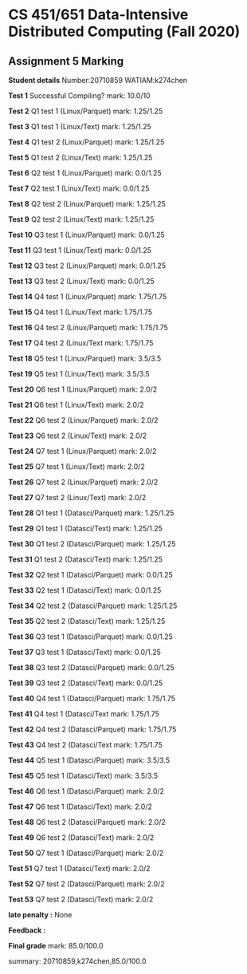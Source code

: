 # CS 451/651 Data-Intensive Distributed Computing (Fall 2020)
## Assignment 5 Marking

**Student details**
Number:20710859
WATIAM:k274chen

**Test 1** Successful Compiling? mark: 10.0/10

**Test 2** Q1 test 1 (Linux/Parquet) mark: 1.25/1.25

**Test 3** Q1 test 1 (Linux/Text) mark: 1.25/1.25

**Test 4** Q1 test 2 (Linux/Parquet) mark: 1.25/1.25

**Test 5** Q1 test 2 (Linux/Text) mark: 1.25/1.25

**Test 6** Q2 test 1 (Linux/Parquet) mark: 0.0/1.25

**Test 7** Q2 test 1 (Linux/Text) mark: 0.0/1.25

**Test 8** Q2 test 2 (Linux/Parquet) mark: 1.25/1.25

**Test 9** Q2 test 2 (Linux/Text) mark: 1.25/1.25

**Test 10** Q3 test 1 (Linux/Parquet) mark: 0.0/1.25

**Test 11** Q3 test 1 (Linux/Text) mark: 0.0/1.25

**Test 12** Q3 test 2 (Linux/Parquet) mark: 0.0/1.25

**Test 13** Q3 test 2 (Linux/Text) mark: 0.0/1.25

**Test 14** Q4 test 1 (Linux/Parquet) mark: 1.75/1.75

**Test 15** Q4 test 1 (Linux/Text mark: 1.75/1.75

**Test 16** Q4 test 2 (Linux/Parquet) mark: 1.75/1.75

**Test 17** Q4 test 2 (Linux/Text mark: 1.75/1.75

**Test 18** Q5 test 1 (Linux/Parquet) mark: 3.5/3.5

**Test 19** Q5 test 1 (Linux/Text) mark: 3.5/3.5

**Test 20** Q6 test 1 (Linux/Parquet) mark: 2.0/2

**Test 21** Q6 test 1 (Linux/Text) mark: 2.0/2

**Test 22** Q6 test 2 (Linux/Parquet) mark: 2.0/2

**Test 23** Q6 test 2 (Linux/Text) mark: 2.0/2

**Test 24** Q7 test 1 (Linux/Parquet) mark: 2.0/2

**Test 25** Q7 test 1 (Linux/Text) mark: 2.0/2

**Test 26** Q7 test 2 (Linux/Parquet) mark: 2.0/2

**Test 27** Q7 test 2 (Linux/Text) mark: 2.0/2

**Test 28** Q1 test 1 (Datasci/Parquet) mark: 1.25/1.25

**Test 29** Q1 test 1 (Datasci/Text) mark: 1.25/1.25

**Test 30** Q1 test 2 (Datasci/Parquet) mark: 1.25/1.25

**Test 31** Q1 test 2 (Datasci/Text) mark: 1.25/1.25

**Test 32** Q2 test 1 (Datasci/Parquet) mark: 0.0/1.25

**Test 33** Q2 test 1 (Datasci/Text) mark: 0.0/1.25

**Test 34** Q2 test 2 (Datasci/Parquet) mark: 1.25/1.25

**Test 35** Q2 test 2 (Datasci/Text) mark: 1.25/1.25

**Test 36** Q3 test 1 (Datasci/Parquet) mark: 0.0/1.25

**Test 37** Q3 test 1 (Datasci/Text) mark: 0.0/1.25

**Test 38** Q3 test 2 (Datasci/Parquet) mark: 0.0/1.25

**Test 39** Q3 test 2 (Datasci/Text) mark: 0.0/1.25

**Test 40** Q4 test 1 (Datasci/Parquet) mark: 1.75/1.75

**Test 41** Q4 test 1 (Datasci/Text mark: 1.75/1.75

**Test 42** Q4 test 2 (Datasci/Parquet) mark: 1.75/1.75

**Test 43** Q4 test 2 (Datasci/Text mark: 1.75/1.75

**Test 44** Q5 test 1 (Datasci/Parquet) mark: 3.5/3.5

**Test 45** Q5 test 1 (Datasci/Text) mark: 3.5/3.5

**Test 46** Q6 test 1 (Datasci/Parquet) mark: 2.0/2

**Test 47** Q6 test 1 (Datasci/Text) mark: 2.0/2

**Test 48** Q6 test 2 (Datasci/Parquet) mark: 2.0/2

**Test 49** Q6 test 2 (Datasci/Text) mark: 2.0/2

**Test 50** Q7 test 1 (Datasci/Parquet) mark: 2.0/2

**Test 51** Q7 test 1 (Datasci/Text) mark: 2.0/2

**Test 52** Q7 test 2 (Datasci/Parquet) mark: 2.0/2

**Test 53** Q7 test 2 (Datasci/Text) mark: 2.0/2

**late penalty :** None

**Feedback :** 

**Final grade**
mark: 85.0/100.0

summary: 20710859,k274chen,85.0/100.0
